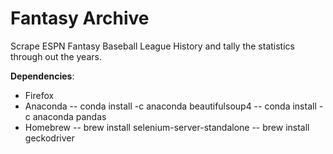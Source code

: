 # Fantasy Archive
Scrape ESPN Fantasy Baseball League History and tally the statistics through out the years.

**Dependencies**:
* Firefox
* Anaconda
-- conda install -c anaconda beautifulsoup4
-- conda install -c anaconda pandas
* Homebrew
-- brew install selenium-server-standalone
-- brew install geckodriver




